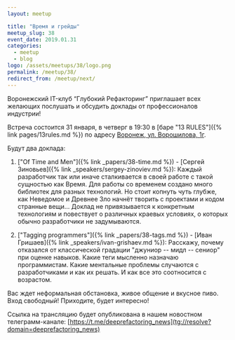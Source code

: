 ```yaml
---
layout: meetup

title: "Время и грейды"
meetup_slug: 38
event_date: 2019.01.31
categories:
  - meetup
  - blog
logo: /assets/meetups/38/logo.png
permalink: /meetup/38/
redirect_from: /meetup/next/
---
```


Воронежский IT-клуб “Глубокий Рефакторинг” приглашает всех желающих послушать и обсудить доклады от профессионалов индустрии!

Встреча состоится 31 января, в четверг в 19:30 в [баре "13 RULES"]({% link pages/13rules.md %}) по адресу [Воронеж, ул. Ворошилова, 1г](https://go.2gis.com/6mn3t).

Будут два доклада:

1. ["Of Time and Men"]({% link _papers/38-time.md %}) - [Сергей Зиновьев]({% link _speakers/sergey-zinoviev.md %}): Каждый разработчик так или иначе сталкивается в своей работе с такой сущностью как Время. Для работы со временем создано много библиотек для разных технологий. Но стоит копнуть чуть глубже, как Неведомое и Древнее Зло начнёт творить с проектами и кодом странные вещи… Доклад не привязывается к конкретным технологиям и повествует о различных краевых условиях, о которых обычно разработчики не задумываются.

2. ["Tagging programmers"]({% link _papers/38-tags.md %}) - [Иван Гришаев]({% link _speakers/ivan-grishaev.md %}): Расскажу, почему отказался от классической градации "джуниор -- мидл -- сениор" при оценке навыков. Какие теги мысленно назначаю программистам. Какие ментальные проблемы случаются с разработчиками и как их решать. И как все это соотносится с возрастом.

Вас ждет неформальная обстановка, живое общение и вкусное пиво. Вход свободный! Приходите, будет интересно!

Ссылка на трансляцию будет опубликована в нашем новостном телеграмм-канале: [https://t.me/deeprefactoring_news](tg://resolve?domain=deeprefactoring_news)
